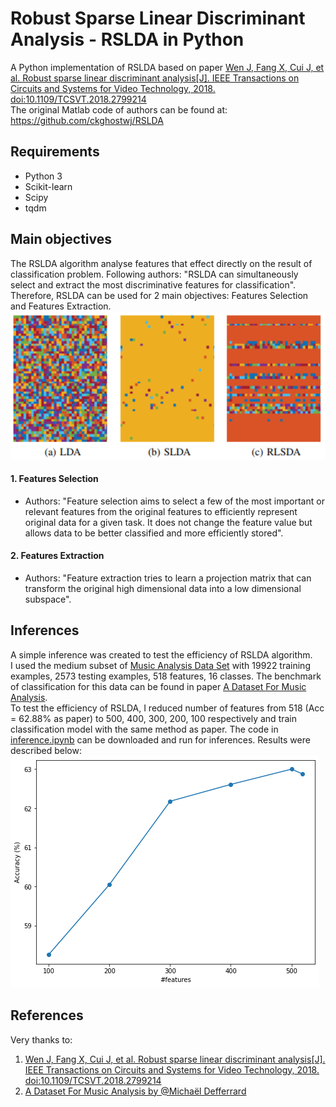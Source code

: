 # Robust Sparse Linear Discriminant Analysis - RSLDA in Python

A Python implementation of RSLDA based on paper [Wen J, Fang X, Cui J, et al. Robust sparse linear discriminant analysis[J]. IEEE Transactions on Circuits and Systems for Video Technology, 2018. doi:10.1109/TCSVT.2018.2799214](https://ieeexplore.ieee.org/document/8272002)\
The original Matlab code of authors can be found at: https://github.com/ckghostwj/RSLDA

## Requirements
- Python 3
- Scikit-learn
- Scipy
- tqdm

## Main objectives
The RSLDA algorithm analyse features that effect directly on the result of classification problem. Following authors: "RSLDA can simultaneously select and extract the most discriminative features for classification". Therefore, RSLDA can be used for 2 main objectives: Features Selection and Features Extraction.\
![visual_plot](plot_readme/visual.png)
#### 1. Features Selection
- Authors: "Feature selection aims to select a few of the most important or relevant features from the original features to efficiently represent original data for a given task. It does not change the feature value but allows
data to be better classified and more efficiently stored". 
#### 2. Features Extraction
- Authors: "Feature extraction tries to learn a projection matrix that can transform the original high dimensional data into a low dimensional subspace".

## Inferences
A simple inference was created to test the efficiency of RSLDA algorithm.\
I used the medium subset of [Music Analysis Data Set](https://github.com/mdeff/fma) with 19922 training examples, 2573 testing examples, 518 features, 16 classes. The benchmark of classification for this data can be found in paper [A Dataset For Music Analysis](https://arxiv.org/abs/1612.01840).\
To test the efficiency of RSLDA, I reduced number of features from 518 (Acc = 62.88% as paper) to 500, 400, 300, 200, 100 respectively and train classification model with the same method as paper. The code in [inference.ipynb](https://github.com/HoangPham3003/RSLDA-in-Python/blob/main/infer/code/inference.ipynb) can be downloaded and run for inferences. Results were described below:\
![infer_result](plot_readme/infer_result.png)

## References
Very thanks to:
1. [Wen J, Fang X, Cui J, et al. Robust sparse linear discriminant analysis[J]. IEEE Transactions on Circuits and Systems for Video Technology, 2018. doi:10.1109/TCSVT.2018.2799214](https://ieeexplore.ieee.org/document/8272002)
2. [A Dataset For Music Analysis by @Michaël Defferrard](https://github.com/mdeff/fma)






